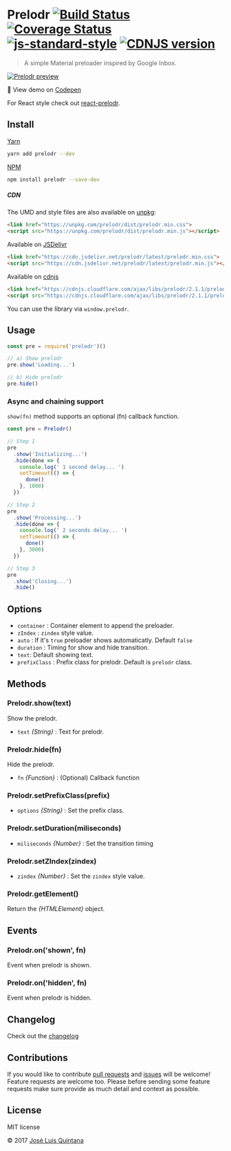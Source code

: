 # Prelodr [![Build Status](https://travis-ci.org/joseluisq/prelodr.svg?branch=master)](https://travis-ci.org/joseluisq/prelodr) [![Coverage Status](https://coveralls.io/repos/github/joseluisq/prelodr/badge.svg?branch=master)](https://coveralls.io/github/joseluisq/prelodr?branch=master) [![js-standard-style](https://img.shields.io/badge/code%20style-standard-brightgreen.svg)](http://standardjs.com/) [![CDNJS version](https://img.shields.io/cdnjs/v/prelodr.svg)](https://cdnjs.com/libraries/prelodr)
> A simple Material preloader inspired by Google Inbox.

[![Prelodr preview](https://cloud.githubusercontent.com/assets/1700322/11434023/c12a2918-9493-11e5-943b-eef39f3420e5.gif)](http://cdpn.io/rVeyXY)

:tada: View demo on [Codepen](http://codepen.io/joseluisq/full/rVeyXY)

For React style check out [react-prelodr](https://github.com/joseluisq/react-prelodr).

## Install

[Yarn](https://github.com/yarnpkg/)

```sh
yarn add prelodr --dev
```

[NPM](https://www.npmjs.com/)

```sh
npm install prelodr --save-dev
```

##### CDN
The UMD and style files are also available on [unpkg](https://unpkg.com):

```html
<link href="https://unpkg.com/prelodr/dist/prelodr.min.css">
<script src="https://unpkg.com/prelodr/dist/prelodr.min.js"></script>
```

Available on [JSDelivr](https://www.jsdelivr.com/)

```html
<link href="https://cdn.jsdelivr.net/prelodr/latest/prelodr.min.css">
<script src="https://cdn.jsdelivr.net/prelodr/latest/prelodr.min.js"></script>
```
Available on [cdnjs](https://cdnjs.com/libraries/prelodr)

```html
<link href="https://cdnjs.cloudflare.com/ajax/libs/prelodr/2.1.1/prelodr.min.css">
<script src="https://cdnjs.cloudflare.com/ajax/libs/prelodr/2.1.1/prelodr.min.js"></script>
```

You can use the library via `window.prelodr`.

## Usage

```js
const pre = require('prelodr')()

// a) Show prelodr
pre.show('Loading...')

// b) Hide prelodr
pre.hide()
```

### Async and chaining support
`show(fn)` method supports an optional (fn) callback function.

```js
const pre = Prelodr()

// Step 1
pre
  .show('Initializing...')
  .hide(done => {
    console.log(' 1 second delay... ')
    setTimeout(() => {
      done()
    }, 1000)
  })

// Step 2
pre
  .show('Processing...')
  .hide(done => {
    console.log(' 2 seconds delay... ')
    setTimeout(() => {
      done()
    }, 3000)
  })

// Step 3
pre
  .show('Closing...')
  .hide()
```

## Options
- `container` : Container element to append the preloader.
- `zIndex` : `zindex` style value.
- `auto` : If it's `true` preloader shows automaticatly. Default `false`
- `duration` : Timing for show and hide transition.
- `text`: Default showing text.
- `prefixClass` : Prefix class for prelodr. Default is `prelodr` class.

## Methods

### Prelodr.show(text)
Show the prelodr.
- `text` _{String}_ : Text for prelodr.

### Prelodr.hide(fn)
Hide the prelodr.
- `fn` _{Function}_ : (Optional) Callback function

### Prelodr.setPrefixClass(prefix)
- `options` _{String}_ : Set the prefix class.

### Prelodr.setDuration(miliseconds)
- `miliseconds` _{Number}_ : Set the transition timing

### Prelodr.setZIndex(zindex)
- `zindex` _{Number}_ : Set the `zindex` style value.

### Prelodr.getElement()
Return the _{HTMLElement}_ object.

## Events

### Prelodr.on('shown', fn)
Event when prelodr is shown.

### Prelodr.on('hidden', fn)
Event when prelodr is hidden.

## Changelog
Check out the [changelog](https://github.com/joseluisq/prelodr/releases)

## Contributions
If you would like to contribute [pull requests](https://github.com/joseluisq/prelodr/pulls) and [issues](https://github.com/joseluisq/prelodr/issues) will be welcome! Feature requests are welcome too. Please before sending some feature requests make sure provide as much detail and context as possible.

## License
MIT license

© 2017 [José Luis Quintana](http://git.io/joseluisq)
